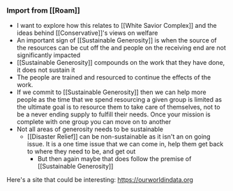### Import from [[Roam]]
-   I want to explore how this relates to [[White Savior Complex]] and the ideas behind [[Conservative]]'s views on welfare
-   An important sign of [[Sustainable Generosity]] is when the source of the resources can be cut off the and people on the receiving end are not significantly impacted
-   [[Sustainable Generosity]] compounds on the work that they have done, it does not sustain it
-   The people are trained and resourced to continue the effects of the work.
-   If we commit to [[Sustainable Generosity]] then we can help more people as the time that we spend resourcing a given group is limited as the ultimate goal is to resource them to take care of themselves, not to be a never ending supply to fulfill their needs. Once your mission is complete with one group you can move on to another
-   Not all areas of generosity needs to be sustainable
    -   [[Disaster Relief]] can be non-sustainable as it isn't an on going issue. It is a one time issue that we can come in, help them get back to where they need to be, and get out
        -   But then again maybe that does follow the premise of [[Sustainable Generosity]]

Here's a site that could be interesting: https://ourworldindata.org